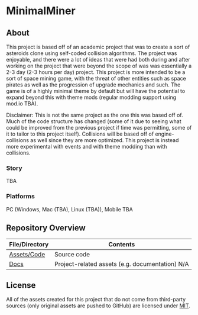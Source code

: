 # MinimalMiner
 
## About
This project is based off of an academic project that was to create a sort of asteroids clone using self-coded collision algorithms. The project was enjoyable, and there were a lot of ideas that were had both during and after working on the project that were beyond the scope of was was essentially a 2-3 day (2-3 hours per day) project. This project is more intended to be a sort of space mining game, with the threat of other entities such as space pirates as well as the progression of upgrade mechanics and such. The game is of a highly minimal theme by default but will have the potential to expand beyond this with theme mods (regular modding support using mod.io TBA).

Disclaimer: This is not the same project as the one this was based off of. Much of the code structure has changed (some of it due to seeing what could be improved from the previous project if time was permitting, some of it to tailor to this project itself). Collisions will be based off of engine-collisions as well since they are more optimized. This project is instead more experimental with events and with theme modding than with collisions.

### Story
TBA

### Platforms
PC (Windows, Mac (TBA), Linux (TBA)), Mobile TBA

## Repository Overview

| File/Directory | Contents |
| -------------- | -------- |
| [Assets/Code](Assets/Code) | Source code |
| [Docs]() | Project-related assets (e.g. documentation) N/A |

## License
All of the assets created for this project that do not come from third-party sources (only original assets are pushed to GitHub) are licensed under [MIT](LICENSE). 
